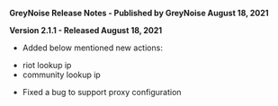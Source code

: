 **GreyNoise Release Notes - Published by GreyNoise August 18, 2021**


**Version 2.1.1 - Released August 18, 2021**

* Added below mentioned new actions:
+ riot lookup ip
+ community lookup ip
* Fixed a bug to support proxy configuration
